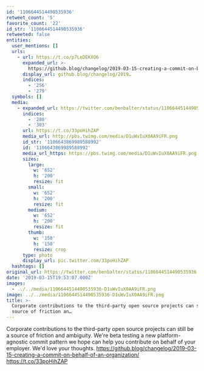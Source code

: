 ```yaml
---
id: '1106644514490535936'
retweet_count: '5'
favorite_count: '22'
id_str: '1106644514490535936'
retweeted: false
entities:
  user_mentions: []
  urls:
    - url: https://t.co/p7LeDEKXO6
      expanded_url: >-
        https://github.blog/changelog/2019-03-15-creating-a-commit-on-behalf-of-an-organization/
      display_url: github.blog/changelog/2019…
      indices:
        - '256'
        - '279'
  symbols: []
  media:
    - expanded_url: https://twitter.com/benbalter/status/1106644514490535936/photo/1
      indices:
        - '280'
        - '303'
      url: https://t.co/33poHihZAP
      media_url: http://pbs.twimg.com/media/D1uWvIuX0AA9iFR.png
      id_str: '1106643869989588992'
      id: '1106643869989588992'
      media_url_https: https://pbs.twimg.com/media/D1uWvIuX0AA9iFR.png
      sizes:
        large:
          w: '652'
          h: '200'
          resize: fit
        small:
          w: '652'
          h: '200'
          resize: fit
        medium:
          w: '652'
          h: '200'
          resize: fit
        thumb:
          w: '150'
          h: '150'
          resize: crop
      type: photo
      display_url: pic.twitter.com/33poHihZAP
  hashtags: []
original_url: https://twitter.com/benbalter/status/1106644514490535936
date: '2019-03-15T19:53:07.000Z'
images:
  - ../../media/1106644514490535936-D1uWvIuX0AA9iFR.png
image: ../../media/1106644514490535936-D1uWvIuX0AA9iFR.png
title: >-
  Corporate contributions to the third-party open source projects can still be a
  source of friction an…
---
```


Corporate contributions to the third-party open source projects can still be a source of friction and ambiguity. We're beta testing a new platform-agnostic commit pattern we hope can help you contribute on behalf of your employer. We'd love your thoughts. https://github.blog/changelog/2019-03-15-creating-a-commit-on-behalf-of-an-organization/ https://t.co/33poHihZAP